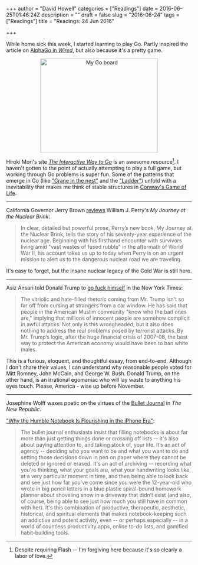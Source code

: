 +++
author = "David Howell"
categories = ["Readings"]
date = 2016-06-25T01:46:24Z
description = ""
draft = false
slug = "2016-06-24"
tags = ["Readings"]
title = "Readings: 24 Jun 2016"

+++


While home sick this week, I started learning to play Go. Partly inspired the article on [AlphaGo in _Wired_](http://www.wired.com/2016/05/google-alpha-go-ai/), but also because it's a pretty game.

<div align="center">
<a data-flickr-embed="true"  href="https://www.flickr.com/photos/mjryall/364379691/in/photolist-ycxot-66L5Hp-6aG6ik-aQve9x-dDR5U8-7GvAsp-63bwt4-8dwk7M-axmvaf-kKYehU-pGexoJ-dVy7PS-8q74Bo-aVj9Be-rAbED-7VL5N6-5vQW7S-pmdiEq-dT3rfs-b2q3wc-cg5W3S-dw2FdQ-oa6wBi-pstGnD-9F2C8-5CbcTW-875Pue-pvuB2z-cGmdD5-croxuA-bnCRa-3iqQfP-dvg3ag-cYf513-coAo6h-66PZyn-dSa1Ee-dFw8G7-roxtU-9awYso-8Xi5B7-72DZBz-rCYR87-azTBfD-6Cgxee-6hUSfd-sxsZbQ-a2hreo-8RbZw-dMgNoj" title="My Go board"><img src="https://c4.staticflickr.com/1/152/364379691_c4639b3aed_n.jpg" width="320" height="254" alt="My Go board"></a><script async src="//embedr.flickr.com/assets/client-code.js" charset="utf-8"></script>
</div>

Hiroki Mori's site [_The Interactive Way to Go_](http://playgo.to/iwtg/en/) is an awesome resource[^1]. I haven't gotten to the point of actually attempting to play a full game, but working through Go problems is super fun. Some of the patterns that emerge in Go (like ["Crane in the nest"](http://playgo.to/iwtg/en/P40K.html) and the ["Ladder"](http://playgo.to/iwtg/en/P45K.html)) unfold with a inevitability that makes me think of stable structures in [Conway's Game of Life](http://www.bitstorm.org/gameoflife/).

---

California Governor Jerry Brown [reviews](http://www.nybooks.com/articles/2016/07/14/a-stark-nuclear-warning/) William J. Perry's _My Journey at the Nuclear Brink_:

> In clear, detailed but powerful prose, Perry’s new book, My Journey at the Nuclear Brink, tells the story of his seventy-year experience of the nuclear age. Beginning with his firsthand encounter with survivors living amid "vast wastes of fused rubble" in the aftermath of World War II, his account takes us up to today when Perry is on an urgent mission to alert us to the dangerous nuclear road we are traveling.

It's easy to forget, but the insane nuclear legacy of the Cold War is still here.

---

Asiz Ansari told Donald Trump to [go fuck himself](http://www.nytimes.com/2016/06/26/opinion/sunday/aziz-ansari-why-trump-makes-me-scared-for-my-family.html?_r=0) in the New York Times:

> The vitriolic and hate-filled rhetoric coming from Mr. Trump isn't so far off from cursing at strangers from a car window. He has said that people in the American Muslim community "know who the bad ones are," implying that millions of innocent people are somehow complicit in awful attacks. Not only is this wrongheaded; but it also does nothing to address the real problems posed by terrorist attacks. By Mr. Trump’s logic, after the huge financial crisis of 2007-08, the best way to protect the American economy would have been to ban white males.

This is a furious, eloquent, and thoughtful essay, from end-to-end. Although I don't share their values, I can understand why reasonable people voted for Mitt Romney, John McCain, and George W. Bush. Donald Trump, on the other hand, is an irrational egomaniac who will lay waste to anything his eyes touch. Please, America - wise up before November.

---

Josephine Wolff waxes poetic on the virtues of the [Bullet Journal](http://bulletjournal.com) in _The New Republic_.

["Why the Humble Notebook Is Flourishing in the iPhone Era"](https://newrepublic.com/article/134486/humble-notebook-flourishing-iphone-era):

> The bullet journal enthusiasts insist that filling notebooks is about far more than just getting things done or crossing off lists -- it's also about paying attention to, and taking stock of, your life. It’s an act of agency -- deciding who you want to be and what you want to do and setting those decisions down in pen on paper where they cannot be deleted or ignored or erased. It's an act of archiving -- recording what you're thinking, what your goals are, what your handwriting looks like, at a very particular moment in time, and then being able to look back and see just how far you've come since you were the 12-year-old who wrote in big pencil letters in a blue plastic spiral-bound homework planner about shoveling snow in a driveway that didn’t exist (and also, of course, being able to see just how much you still have in common with her). It's this combination of productive, therapeutic, aesthetic, historical, and spiritual elements that makes notebook-keeping such an addictive and potent activity, even -- or perhaps especially -- in a world of countless productivity apps, online to-do lists, and gamified habit-building tools.

[^1]: Despite requiring Flash -- I'm forgiving here because it's so clearly a labor of love.


